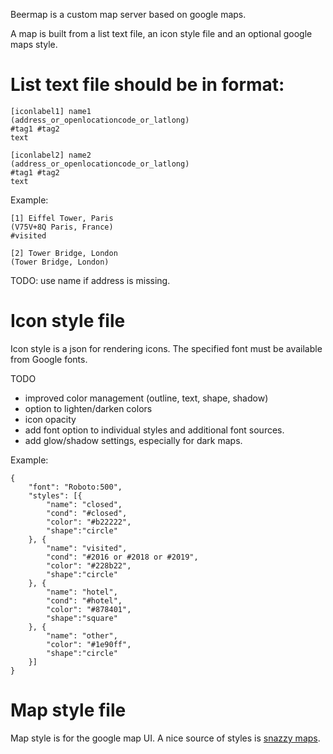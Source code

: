 
Beermap is a custom map server based on google maps.

A map is built from a list text file, an icon style file and an optional google maps style.

# List text file should be in format:

	[iconlabel1] name1
	(address_or_openlocationcode_or_latlong)
	#tag1 #tag2
	text

	[iconlabel2] name2
	(address_or_openlocationcode_or_latlong)
	#tag1 #tag2
	text

Example:

	[1] Eiffel Tower, Paris
	(V75V+8Q Paris, France)
	#visited

	[2] Tower Bridge, London
	(Tower Bridge, London)

TODO: use name if address is missing.

# Icon style file

Icon style is a json for rendering icons. The specified font must be available from Google fonts.

TODO

* improved color management (outline, text, shape, shadow)
* option to lighten/darken colors
* icon opacity
* add font option to individual styles and additional font sources.
* add glow/shadow settings, especially for dark maps.

Example:

	{
		"font": "Roboto:500",
		"styles": [{
			"name": "closed",
			"cond": "#closed",
			"color": "#b22222",
			"shape":"circle"
		}, {
			"name": "visited",
			"cond": "#2016 or #2018 or #2019",
			"color": "#228b22",
			"shape":"circle"
		}, {
			"name": "hotel",
			"cond": "#hotel",
			"color": "#878401",
			"shape":"square"
		}, {
			"name": "other",
			"color": "#1e90ff",
			"shape":"circle"
		}]
	}

# Map style file

Map style is for the google map UI. A nice source of styles is [snazzy maps](https://snazzymaps.com/).

